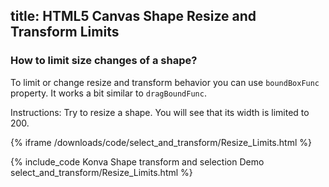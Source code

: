 title: HTML5 Canvas Shape Resize and Transform Limits
---

### How to limit size changes of a shape?

To limit or change resize and transform behavior you can use `boundBoxFunc` property.
It works a bit similar to `dragBoundFunc`.

Instructions: Try to resize a shape. You will see that its width is limited to 200.

{% iframe /downloads/code/select_and_transform/Resize_Limits.html %}

{% include_code Konva Shape transform and selection Demo select_and_transform/Resize_Limits.html %}